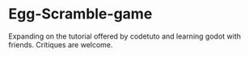 # Egg-Scramble-game
Expanding on the tutorial offered by codetuto and learning godot with friends.
Critiques are welcome.
